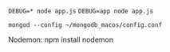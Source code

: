 `DEBUG=* node app.js`
`DEBUG=app node app.js`

`mongod --config ~/mongodb_macos/config.conf`


Nodemon: npm install nodemon
